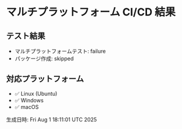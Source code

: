 # マルチプラットフォーム CI/CD 結果

## テスト結果
- マルチプラットフォームテスト: failure
- パッケージ作成: skipped

## 対応プラットフォーム
- ✅ Linux (Ubuntu)
- ✅ Windows
- ✅ macOS

生成日時: Fri Aug  1 18:11:01 UTC 2025
